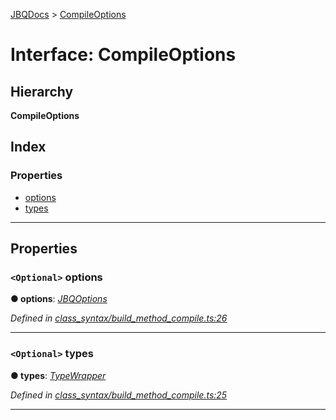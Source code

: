 [JBQDocs](../README.md) > [CompileOptions](../interfaces/compileoptions.md)

# Interface: CompileOptions

## Hierarchy

**CompileOptions**

## Index

### Properties

* [options](compileoptions.md#options)
* [types](compileoptions.md#types)

---

## Properties

<a id="options"></a>

### `<Optional>` options

**● options**: *[JBQOptions](jbqoptions.md)*

*Defined in [class_syntax/build_method_compile.ts:26](https://github.com/krnik/vjs-validator/blob/6195eeb/src/class_syntax/build_method_compile.ts#L26)*

___
<a id="types"></a>

### `<Optional>` types

**● types**: *[TypeWrapper](../classes/typewrapper.md)*

*Defined in [class_syntax/build_method_compile.ts:25](https://github.com/krnik/vjs-validator/blob/6195eeb/src/class_syntax/build_method_compile.ts#L25)*

___

